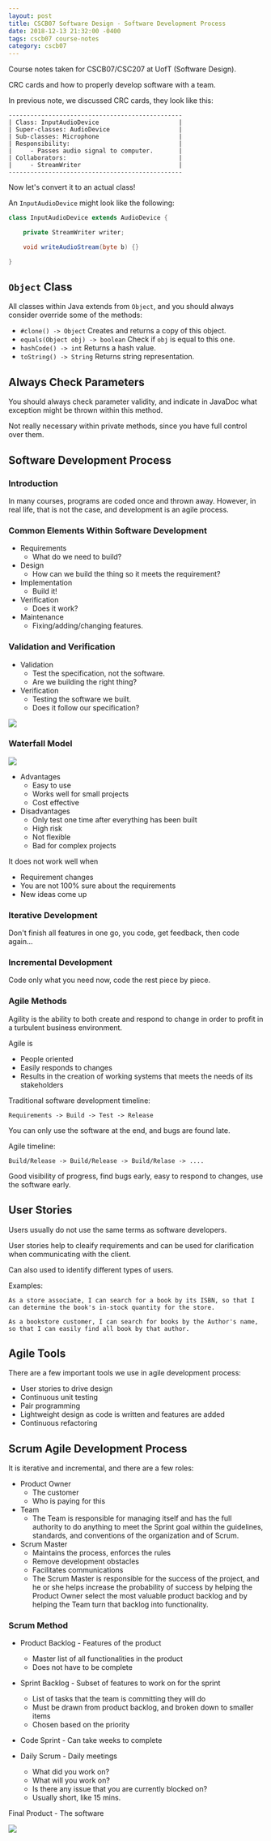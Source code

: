 ```yaml
---
layout: post
title: CSCB07 Software Design - Software Development Process
date: 2018-12-13 21:32:00 -0400
tags: cscb07 course-notes
category: cscb07
---
```


Course notes taken for CSCB07/CSC207 at UofT (Software Design).

CRC cards and how to properly develop software with a team.

<!--more-->

In previous note, we discussed CRC cards, they look like this:

```
------------------------------------------------
| Class: InputAudioDevice                      |
| Super-classes: AudioDevice                   |
| Sub-classes: Microphone                      |
| Responsibility:                              |
|     - Passes audio signal to computer.       |
| Collaborators:                               |
|     - StreamWriter                           |
------------------------------------------------
```

Now let's convert it to an actual class!

An `InputAudioDevice` might look like the following:

```java
class InputAudioDevice extends AudioDevice {

    private StreamWriter writer;

    void writeAudioStream(byte b) {}

}
```

## `Object` Class

All classes within Java extends from `Object`, and you should always consider override some of the methods:

* `#clone() -> Object` Creates and returns a copy of this object.
* `equals(Object obj) -> boolean` Check if `obj` is equal to this one.
* `hashCode() -> int` Returns a hash value.
* `toString() -> String` Returns string representation.

## Always Check Parameters

You should always check parameter validity, and indicate in JavaDoc what exception might be thrown within this method.

Not really necessary within private methods, since you have full control over them.

## Software Development Process

### Introduction

In many courses, programs are coded once and thrown away. However, in real life, that is not the case, and development is an agile process.

### Common Elements Within Software Development

* Requirements
    * What do we need to build?
* Design
    * How can we build the thing so it meets the requirement?
* Implementation
    * Build it!
* Verification
    * Does it work?
* Maintenance
    * Fixing/adding/changing features.

### Validation and Verification

* Validation
    * Test the specification, not the software.
    * Are we building the right thing?
* Verification
    * Testing the software we built.
    * Does it follow our specification?

![](https://www.evernote.com/l/Aq0E9ia59mlBq4EVzVBI7kKCGfpkftxDDw8B/image.png)

### Waterfall Model

![](https://www.evernote.com/l/Aq2LDGa-GXJOZ4Y5IanWdB88NtoGkcRHgmsB/image.png)

* Advantages
    * Easy to use
    * Works well for small projects
    * Cost effective
* Disadvantages
    * Only test one time after everything has been built
    * High risk
    * Not flexible
    * Bad for complex projects

It does not work well when
* Requirement changes
* You are not 100% sure about the requirements
* New ideas come up

### Iterative Development

Don't finish all features in one go, you code, get feedback, then code again...

### Incremental Development

Code only what you need now, code the rest piece by piece.

### Agile Methods

Agility is the ability to both create and respond to change in order to profit in a turbulent business environment.

Agile is
* People oriented
* Easily responds to changes
* Results in the creation of working systems that meets the needs of its stakeholders

Traditional software development timeline:

```
Requirements -> Build -> Test -> Release
```

You can only use the software at the end, and bugs are found late.

Agile timeline:

```
Build/Release -> Build/Release -> Build/Relase -> ....
```

Good visibility of progress, find bugs early, easy to respond to changes, use the software early.

## User Stories

Users usually do not use the same terms as software developers.

User stories help to cleaify requirements and can be used for clarification when communicating with the client.

Can also used to identify different types of users.

Examples:

```
As a store associate, I can search for a book by its ISBN, so that I can determine the book's in-stock quantity for the store.
```

```
As a bookstore customer, I can search for books by the Author's name, so that I can easily find all book by that author.
```

## Agile Tools

There are a few important tools we use in agile development process:

* User stories to drive design
* Continuous unit testing
* Pair programming
* Lightweight design as code is written and features are added
* Continuous refactoring

## Scrum Agile Development Process

It is iterative and incremental, and there are a few roles:

* Product Owner
    * The customer
    * Who is paying for this
* Team
    * The Team is responsible for managing itself and has the full authority to do anything to meet the Sprint goal within the guidelines, standards, and conventions of the organization and of Scrum.
* Scrum Master
    * Maintains the process, enforces the rules
    * Remove development obstacles
    * Facilitates communications
    * The Scrum Master is responsible for the success of the project, and he or she helps increase the probability of success by helping the Product Owner select the most valuable product backlog and by helping the Team turn that backlog into functionality.

### Scrum Method

* Product Backlog - Features of the product
    * Master list of all functionalities in the product
    * Does not have to be complete

* Sprint Backlog - Subset of features to work on for the sprint
    * List of tasks that the team is committing they will do
    * Must be drawn from product backlog, and broken down to smaller items
    * Chosen based on the priority

* Code Sprint - Can take weeks to complete

* Daily Scrum - Daily meetings
    * What did you work on?
    * What will you work on?
    * Is there any issue that you are currently blocked on?
    * Usually short, like 15 mins.

Final Product - The software

![](https://www.evernote.com/l/Aq3AC7U482hJLbArItqeZ5BfrI-fPs-j-gIB/image.png)